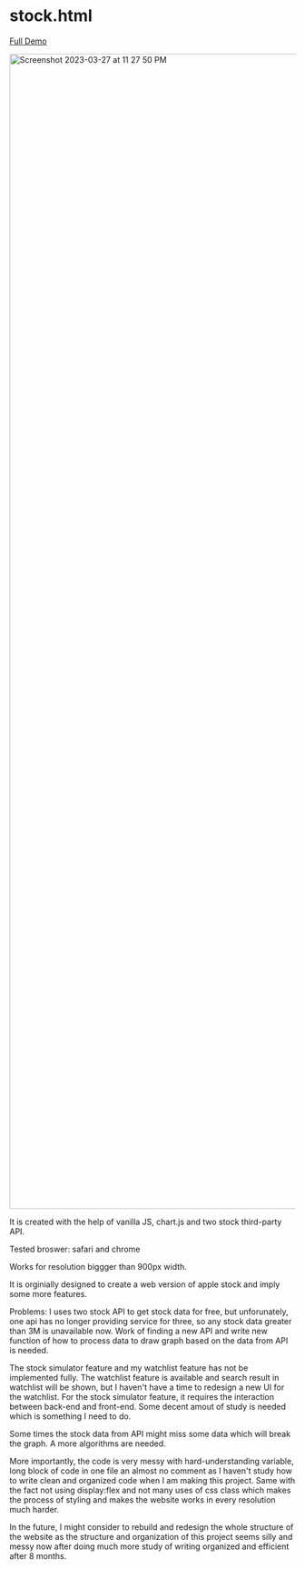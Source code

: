 # stock.html

[Full Demo](https://codepen.io/caloverys/pen/XWVzBVN)


<img width="2032" alt="Screenshot 2023-03-27 at 11 27 50 PM" src="https://user-images.githubusercontent.com/79812606/228120244-4e67f8e3-9c36-4fae-8f9b-bc50160709a7.png">

It is created with the help of vanilla JS, chart.js and two stock third-party API. 

Tested broswer: safari and chrome

Works for resolution biggger than 900px width. 

It is orginially designed to create a web version of apple stock and imply some more features. 

Problems:
I uses two stock API to get stock data for free, but unforunately, one api has no longer providing service for three, so any stock data greater than 3M is unavailable now. Work of finding a new API and write new function of how to process data to draw graph based on the data from API is needed. 

The stock simulator feature and my watchlist feature has not be implemented fully. The watchlist feature is available and search result in watchlist will be shown, but I haven't have a time to redesign a new UI for the watchlist. For the stock simulator feature, it requires the interaction between back-end and front-end. Some decent amout of study is needed which is something I need to do. 

Some times the stock data from API might miss some data which will break the graph. A more algorithms are needed. 

More importantly, the code is very messy with hard-understanding variable, long block of code in one file an almost no comment as I haven't study how to write clean and organized code when I am making this project. Same with the fact not using display:flex and not many uses of css class which makes the process of styling and makes the website works in every resolution much harder.

In the future, I might consider to rebuild and redesign the whole structure of the website as the structure and organization of this project seems silly and messy now after doing much more study of writing organized and efficient after 8 months.



